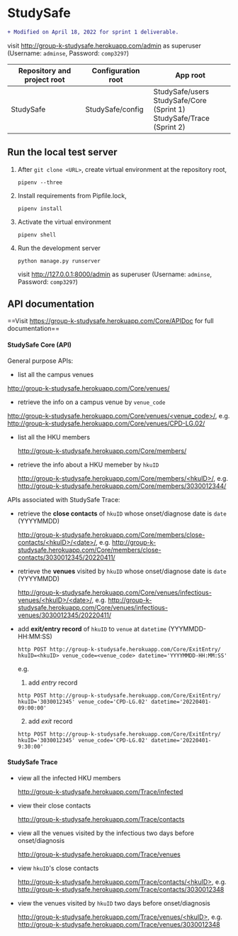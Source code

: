 # StudySafe

```diff
+ Modified on April 18, 2022 for sprint 1 deliverable.
```

visit http://group-k-studysafe.herokuapp.com/admin as superuser (Username: `adminse`, Password: `comp3297`)

| Repository and project root | Configuration root | App root                                                     |
| --------------------------- | ------------------ | ------------------------------------------------------------ |
| StudySafe                   | StudySafe/config   | StudySafe/users<br>StudySafe/Core (Sprint 1)<br>StudySafe/Trace (Sprint 2) |

## Run the local test server

1. After `git clone <URL>`, create virtual environment at the repository root, <br>

   ```shell
   pipenv --three
   ```

2. Install requirements from Pipfile.lock,

   ```shell
   pipenv install
   ```

3. Activate the virtual environment

   ``` shell
   pipenv shell
   ```

4. Run the development server

   ```shell
   python manage.py runserver
   ```

   visit http://127.0.0.1:8000/admin as superuser (Username: `adminse`, Password: `comp3297`)
   

## API documentation

<!--- ==Visit http://127.0.0.1:8000/Core/APIDoc for full documentation== --->

==Visit https://group-k-studysafe.herokuapp.com/Core/APIDoc for full documentation==

#### StudySafe Core (API)

General purpose APIs:

 - list all the campus venues

  <!--- http://127.0.0.1:8000/Core/venues/ --->

  http://group-k-studysafe.herokuapp.com/Core/venues/

 - retrieve the info on a campus venue by `venue_code`
   

  <!--- [http://127.0.0.1:8000/Core/venues/<venue_code\>/](), e.g. http://127.0.0.1:8000/Core/venues/CPD-LG.02/ --->

  [http://group-k-studysafe.herokuapp.com/Core/venues/<venue_code\>/](), e.g. http://group-k-studysafe.herokuapp.com/Core/venues/CPD-LG.02/


 - list all the HKU members
   
   <!--- http://127.0.0.1:8000/Core/members/ --->
   
   http://group-k-studysafe.herokuapp.com/Core/members/


 - retrieve the info about a HKU memeber by `hkuID`

   <!--- [http://127.0.0.1:8000/Core/members/<hkuID\>/](), e.g. http://127.0.0.1:8000/Core/members/3030012344/ --->

   [http://group-k-studysafe.herokuapp.com/Core/members/<hkuID\>/](), e.g. http://group-k-studysafe.herokuapp.com/Core/members/3030012344/


APIs associated with StudySafe Trace:

 - retrieve the **close contacts** of `hkuID` whose onset/diagnose date is `date` (YYYYMMDD)
   
   <!--- [http://127.0.0.1:8000/Core/members/close-contacts/<hkuID\>/<date\>/](), e.g. http://127.0.0.1:8000/Core/members/close-contacts/3030012345/20220411/ --->
   
   [http://group-k-studysafe.herokuapp.com/Core/members/close-contacts/<hkuID\>/<date\>/](), e.g. http://group-k-studysafe.herokuapp.com/Core/members/close-contacts/3030012345/20220411/
   
 - retrieve the **venues** visited by `hkuID` whose onset/diagnose date is `date` (YYYYMMDD)
   
   <!--- [http://127.0.0.1:8000/Core/venues/infectious-venues/<hkuID\>/<date\>/](), e.g. http://127.0.0.1:8000/Core/venues/infectious-venues/3030012345/20220411/ --->
   
   [http://group-k-studysafe.herokuapp.com/Core/venues/infectious-venues/<hkuID\>/<date\>/](), e.g. http://group-k-studysafe.herokuapp.com/Core/venues/infectious-venues/3030012345/20220411/
   
 - add **exit/entry record** of `hkuID` to `venue` at `datetime` (YYYMMDD-HH:MM:SS)
   
   <!--- http POST http://127.0.0.1:8000/Core/ExitEntry/ hkuID=<hkuID> venue_code=<venue_code> datetime='YYYYMMDD-HH:MM:SS', e.g. --->
   
   <!--- (1. add entry record)http POST http://127.0.0.1:8000/Core/ExitEntry/ hkuID='3030012345' venue_code='CPD-LG.02' datetime='20220401-09:00:00' --->
   
   <!--- (2. add exit record)http POST http://127.0.0.1:8000/Core/ExitEntry/ hkuID='3030012345' venue_code='CPD-LG.02' datetime='20220401-9:30:00' --->
   
   ```shell
   http POST http://group-k-studysafe.herokuapp.com/Core/ExitEntry/ hkuID=<hkuID> venue_code=<venue_code> datetime='YYYYMMDD-HH:MM:SS'
   ```
   e.g. 
   1. add *entry* record
   ```shell
   http POST http://group-k-studysafe.herokuapp.com/Core/ExitEntry/ hkuID='3030012345' venue_code='CPD-LG.02' datetime='20220401-09:00:00'
   ```
   
   2. add *exit* record
   
   ```shell
   http POST http://group-k-studysafe.herokuapp.com/Core/ExitEntry/ hkuID='3030012345' venue_code='CPD-LG.02' datetime='20220401-9:30:00'
   ```

#### StudySafe Trace
 - view all the infected HKU members

   <!--- http://localhost:8000/Trace/infected --->

   http://group-k-studysafe.herokuapp.com/Trace/infected

 - view their close contacts
   
   <!--- http://localhost:8000/Trace/contacts -->
   
   http://group-k-studysafe.herokuapp.com/Trace/contacts
   
 - view all the venues visited by the infectious two days before onset/diagnosis
   
   <!--- http://localhost:8000/Trace/venues --->
   
   http://group-k-studysafe.herokuapp.com/Trace/venues
   
 - view `hkuID`'s close contacts
   
   <!--- [http://localhost:8000/Trace/contacts/<hkuID\>](), e.g. http://localhost:8000/Trace/contacts/3030012348 --->
   
   [http://group-k-studysafe.herokuapp.com/Trace/contacts/<hkuID\>](), e.g. http://group-k-studysafe.herokuapp.com/Trace/contacts/3030012348
   
 - view the venues visited by `hkuID` two days before onset/diagnosis
   
   <!--- [http://localhost:8000/Trace/venues/<hkuID\>](), e.g. http://localhost:8000/Trace/venues/3030012348 --->
   
   [http://group-k-studysafe.herokuapp.com/Trace/venues/<hkuID\>](), e.g. http://group-k-studysafe.herokuapp.com/Trace/venues/3030012348

